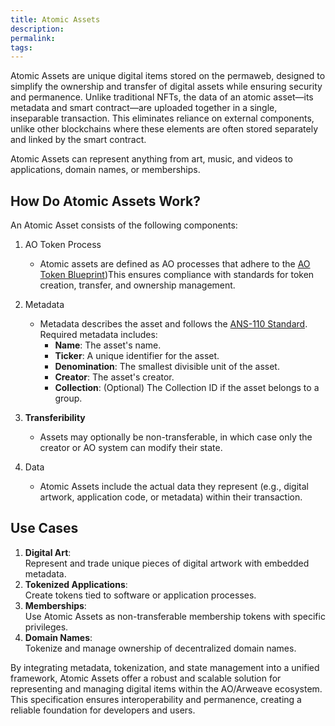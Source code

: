 ```yaml
---
title: Atomic Assets
description: 
permalink: 
tags:
---
```

Atomic Assets are unique digital items stored on the permaweb, designed to simplify the ownership and transfer of digital assets while ensuring security and permanence. Unlike traditional NFTs, the data of an atomic asset—its metadata and smart contract—are uploaded together in a single, inseparable transaction. This eliminates reliance on external components, unlike other blockchains where these elements are often stored separately and linked by the smart contract.

Atomic Assets can represent anything from art, music, and videos to applications, domain names, or memberships.

## How Do Atomic Assets Work?

An Atomic Asset consists of the following components:

1. AO Token Process

   - Atomic assets are defined as AO processes that adhere to the [AO Token Blueprint](https://cookbook_ao.arweave.net/guides/aos/blueprints/token.html))This ensures compliance with standards for token creation, transfer, and ownership management.

2. Metadata

   - Metadata describes the asset and follows the [ANS-110 Standard](https://github.com/ArweaveTeam/arweave-standards/blob/master/ans/ANS-110.md). Required metadata includes:
     - **Name**: The asset's name.
     - **Ticker**: A unique identifier for the asset.
     - **Denomination**: The smallest divisible unit of the asset.
     - **Creator**: The asset's creator.
     - **Collection**: (Optional) The Collection ID if the asset belongs to a group.

3. **Transferibility**

   - Assets may optionally be non-transferable, in which case only the creator or AO system can modify their state.

4. Data
   - Atomic Assets include the actual data they represent (e.g., digital artwork, application code, or metadata) within their transaction.

## Use Cases

1. **Digital Art**:  
   Represent and trade unique pieces of digital artwork with embedded metadata.
2. **Tokenized Applications**:  
   Create tokens tied to software or application processes.
3. **Memberships**:  
   Use Atomic Assets as non-transferable membership tokens with specific privileges.
4. **Domain Names**:  
   Tokenize and manage ownership of decentralized domain names.

By integrating metadata, tokenization, and state management into a unified framework, Atomic Assets offer a robust and scalable solution for representing and managing digital items within the AO/Arweave ecosystem. This specification ensures interoperability and permanence, creating a reliable foundation for developers and users.
